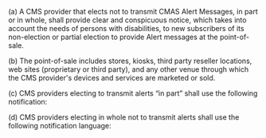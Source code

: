 (a) A CMS provider that elects not to transmit CMAS Alert Messages, in part or in whole, shall provide clear and conspicuous notice, which takes into account the needs of persons with disabilities, to new subscribers of its non-election or partial election to provide Alert messages at the point-of-sale.

(b) The point-of-sale includes stores, kiosks, third party reseller locations, web sites (proprietary or third party), and any other venue through which the CMS provider's devices and services are marketed or sold.

(c) CMS providers electing to transmit alerts “in part” shall use the following notification:
                                    

(d) CMS providers electing in whole not to transmit alerts shall use the following notification language:
                                    

